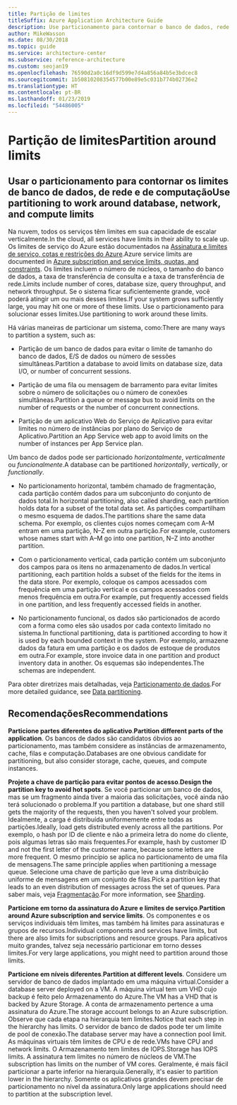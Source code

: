 ```yaml
---
title: Partição de limites
titleSuffix: Azure Application Architecture Guide
description: Use particionamento para contornar o banco de dados, rede e limites de computação.
author: MikeWasson
ms.date: 08/30/2018
ms.topic: guide
ms.service: architecture-center
ms.subservice: reference-architecture
ms.custom: seojan19
ms.openlocfilehash: 76590d2a0c16df9d599e7d4a856a84b5e3bdcec8
ms.sourcegitcommit: 1b50810208354577b00e89e5c031b774b02736e2
ms.translationtype: HT
ms.contentlocale: pt-BR
ms.lasthandoff: 01/23/2019
ms.locfileid: "54486005"
---
```

# <a name="partition-around-limits"></a><span data-ttu-id="60bd9-103">Partição de limites</span><span class="sxs-lookup"><span data-stu-id="60bd9-103">Partition around limits</span></span>

## <a name="use-partitioning-to-work-around-database-network-and-compute-limits"></a><span data-ttu-id="60bd9-104">Usar o particionamento para contornar os limites de banco de dados, de rede e de computação</span><span class="sxs-lookup"><span data-stu-id="60bd9-104">Use partitioning to work around database, network, and compute limits</span></span>

<span data-ttu-id="60bd9-105">Na nuvem, todos os serviços têm limites em sua capacidade de escalar verticalmente.</span><span class="sxs-lookup"><span data-stu-id="60bd9-105">In the cloud, all services have limits in their ability to scale up.</span></span> <span data-ttu-id="60bd9-106">Os limites de serviço do Azure estão documentados na [Assinatura e limites de serviço, cotas e restrições do Azure][azure-limits].</span><span class="sxs-lookup"><span data-stu-id="60bd9-106">Azure service limits are documented in [Azure subscription and service limits, quotas, and constraints][azure-limits].</span></span> <span data-ttu-id="60bd9-107">Os limites incluem o número de núcleos, o tamanho do banco de dados, a taxa de transferência de consulta e a taxa de transferência de rede.</span><span class="sxs-lookup"><span data-stu-id="60bd9-107">Limits include number of cores, database size, query throughput, and network throughput.</span></span> <span data-ttu-id="60bd9-108">Se o sistema ficar suficientemente grande, você poderá atingir um ou mais desses limites.</span><span class="sxs-lookup"><span data-stu-id="60bd9-108">If your system grows sufficiently large, you may hit one or more of these limits.</span></span> <span data-ttu-id="60bd9-109">Use o particionamento para solucionar esses limites.</span><span class="sxs-lookup"><span data-stu-id="60bd9-109">Use partitioning to work around these limits.</span></span>

<span data-ttu-id="60bd9-110">Há várias maneiras de particionar um sistema, como:</span><span class="sxs-lookup"><span data-stu-id="60bd9-110">There are many ways to partition a system, such as:</span></span>

- <span data-ttu-id="60bd9-111">Partição de um banco de dados para evitar o limite de tamanho do banco de dados, E/S de dados ou número de sessões simultâneas.</span><span class="sxs-lookup"><span data-stu-id="60bd9-111">Partition a database to avoid limits on database size, data I/O, or number of concurrent sessions.</span></span>

- <span data-ttu-id="60bd9-112">Partição de uma fila ou mensagem de barramento para evitar limites sobre o número de solicitações ou o número de conexões simultâneas.</span><span class="sxs-lookup"><span data-stu-id="60bd9-112">Partition a queue or message bus to avoid limits on the number of requests or the number of concurrent connections.</span></span>

- <span data-ttu-id="60bd9-113">Partição de um aplicativo Web do Serviço de Aplicativo para evitar limites no número de instâncias por plano do Serviço de Aplicativo.</span><span class="sxs-lookup"><span data-stu-id="60bd9-113">Partition an App Service web app to avoid limits on the number of instances per App Service plan.</span></span>

<span data-ttu-id="60bd9-114">Um banco de dados pode ser particionado *horizontalmente*, *verticalmente* ou *funcionalmente*.</span><span class="sxs-lookup"><span data-stu-id="60bd9-114">A database can be partitioned *horizontally*, *vertically*, or *functionally*.</span></span>

- <span data-ttu-id="60bd9-115">No particionamento horizontal, também chamado de fragmentação, cada partição contém dados para um subconjunto do conjunto de dados total.</span><span class="sxs-lookup"><span data-stu-id="60bd9-115">In horizontal partitioning, also called sharding, each partition holds data for a subset of the total data set.</span></span> <span data-ttu-id="60bd9-116">As partições compartilham o mesmo esquema de dados.</span><span class="sxs-lookup"><span data-stu-id="60bd9-116">The partitions share the same data schema.</span></span> <span data-ttu-id="60bd9-117">Por exemplo, os clientes cujos nomes começam com A&ndash;M entram em uma partição, N&ndash;Z em outra partição.</span><span class="sxs-lookup"><span data-stu-id="60bd9-117">For example, customers whose names start with A&ndash;M go into one partition, N&ndash;Z into another partition.</span></span>

- <span data-ttu-id="60bd9-118">Com o particionamento vertical, cada partição contém um subconjunto dos campos para os itens no armazenamento de dados.</span><span class="sxs-lookup"><span data-stu-id="60bd9-118">In vertical partitioning, each partition holds a subset of the fields for the items in the data store.</span></span> <span data-ttu-id="60bd9-119">Por exemplo, coloque os campos acessados com frequência em uma partição vertical e os campos acessados com menos frequência em outra.</span><span class="sxs-lookup"><span data-stu-id="60bd9-119">For example, put frequently accessed fields in one partition, and less frequently accessed fields in another.</span></span>

- <span data-ttu-id="60bd9-120">No particionamento funcional, os dados são particionados de acordo com a forma como eles são usados por cada contexto limitado no sistema.</span><span class="sxs-lookup"><span data-stu-id="60bd9-120">In functional partitioning, data is partitioned according to how it is used by each bounded context in the system.</span></span> <span data-ttu-id="60bd9-121">Por exemplo, armazene dados da fatura em uma partição e os dados de estoque de produtos em outra.</span><span class="sxs-lookup"><span data-stu-id="60bd9-121">For example, store invoice data in one partition and product inventory data in another.</span></span> <span data-ttu-id="60bd9-122">Os esquemas são independentes.</span><span class="sxs-lookup"><span data-stu-id="60bd9-122">The schemas are independent.</span></span>

<span data-ttu-id="60bd9-123">Para obter diretrizes mais detalhadas, veja [Particionamento de dados][data-partitioning-guidance].</span><span class="sxs-lookup"><span data-stu-id="60bd9-123">For more detailed guidance, see [Data partitioning][data-partitioning-guidance].</span></span>

## <a name="recommendations"></a><span data-ttu-id="60bd9-124">Recomendações</span><span class="sxs-lookup"><span data-stu-id="60bd9-124">Recommendations</span></span>

<span data-ttu-id="60bd9-125">**Particione partes diferentes do aplicativo**.</span><span class="sxs-lookup"><span data-stu-id="60bd9-125">**Partition different parts of the application**.</span></span> <span data-ttu-id="60bd9-126">Os bancos de dados são candidatos óbvios ao particionamento, mas também considere as instâncias de armazenamento, cache, filas e computação.</span><span class="sxs-lookup"><span data-stu-id="60bd9-126">Databases are one obvious candidate for partitioning, but also consider storage, cache, queues, and compute instances.</span></span>

<span data-ttu-id="60bd9-127">**Projete a chave de partição para evitar pontos de acesso**.</span><span class="sxs-lookup"><span data-stu-id="60bd9-127">**Design the partition key to avoid hot spots**.</span></span> <span data-ttu-id="60bd9-128">Se você particionar um banco de dados, mas se um fragmento ainda tiver a maioria das solicitações, você ainda não terá solucionado o problema.</span><span class="sxs-lookup"><span data-stu-id="60bd9-128">If you partition a database, but one shard still gets the majority of the requests, then you haven't solved your problem.</span></span> <span data-ttu-id="60bd9-129">Idealmente, a carga é distribuída uniformemente entre todas as partições.</span><span class="sxs-lookup"><span data-stu-id="60bd9-129">Ideally, load gets distributed evenly across all the partitions.</span></span> <span data-ttu-id="60bd9-130">Por exemplo, o hash por ID de cliente e não a primeira letra do nome do cliente, pois algumas letras são mais frequentes.</span><span class="sxs-lookup"><span data-stu-id="60bd9-130">For example, hash by customer ID and not the first letter of the customer name, because some letters are more frequent.</span></span> <span data-ttu-id="60bd9-131">O mesmo princípio se aplica no particionamento de uma fila de mensagens.</span><span class="sxs-lookup"><span data-stu-id="60bd9-131">The same principle applies when partitioning a message queue.</span></span> <span data-ttu-id="60bd9-132">Selecione uma chave de partição que leve a uma distribuição uniforme de mensagens em um conjunto de filas.</span><span class="sxs-lookup"><span data-stu-id="60bd9-132">Pick a partition key that leads to an even distribution of messages across the set of queues.</span></span> <span data-ttu-id="60bd9-133">Para saber mais, veja [Fragmentação][sharding].</span><span class="sxs-lookup"><span data-stu-id="60bd9-133">For more information, see [Sharding][sharding].</span></span>

<span data-ttu-id="60bd9-134">**Particione em torno da assinatura do Azure e limites de serviço**.</span><span class="sxs-lookup"><span data-stu-id="60bd9-134">**Partition around Azure subscription and service limits**.</span></span> <span data-ttu-id="60bd9-135">Os componentes e os serviços individuais têm limites, mas também há limites para assinaturas e grupos de recursos.</span><span class="sxs-lookup"><span data-stu-id="60bd9-135">Individual components and services have limits, but there are also limits for subscriptions and resource groups.</span></span> <span data-ttu-id="60bd9-136">Para aplicativos muito grandes, talvez seja necessário particionar em torno desses limites.</span><span class="sxs-lookup"><span data-stu-id="60bd9-136">For very large applications, you might need to partition around those limits.</span></span>

<span data-ttu-id="60bd9-137">**Particione em níveis diferentes**.</span><span class="sxs-lookup"><span data-stu-id="60bd9-137">**Partition at different levels**.</span></span> <span data-ttu-id="60bd9-138">Considere um servidor de banco de dados implantado em uma máquina virtual.</span><span class="sxs-lookup"><span data-stu-id="60bd9-138">Consider a database server deployed on a VM.</span></span> <span data-ttu-id="60bd9-139">A máquina virtual tem um VHD cujo backup é feito pelo Armazenamento do Azure.</span><span class="sxs-lookup"><span data-stu-id="60bd9-139">The VM has a VHD that is backed by Azure Storage.</span></span> <span data-ttu-id="60bd9-140">A conta de armazenamento pertence a uma assinatura do Azure.</span><span class="sxs-lookup"><span data-stu-id="60bd9-140">The storage account belongs to an Azure subscription.</span></span> <span data-ttu-id="60bd9-141">Observe que cada etapa na hierarquia tem limites.</span><span class="sxs-lookup"><span data-stu-id="60bd9-141">Notice that each step in the hierarchy has limits.</span></span> <span data-ttu-id="60bd9-142">O servidor de banco de dados pode ter um limite de pool de conexão.</span><span class="sxs-lookup"><span data-stu-id="60bd9-142">The database server may have a connection pool limit.</span></span> <span data-ttu-id="60bd9-143">As máquinas virtuais têm limites de CPU e de rede.</span><span class="sxs-lookup"><span data-stu-id="60bd9-143">VMs have CPU and network limits.</span></span> <span data-ttu-id="60bd9-144">O Armazenamento tem limites de IOPS.</span><span class="sxs-lookup"><span data-stu-id="60bd9-144">Storage has IOPS limits.</span></span> <span data-ttu-id="60bd9-145">A assinatura tem limites no número de núcleos de VM.</span><span class="sxs-lookup"><span data-stu-id="60bd9-145">The subscription has limits on the number of VM cores.</span></span> <span data-ttu-id="60bd9-146">Geralmente, é mais fácil particionar a parte inferior na hierarquia.</span><span class="sxs-lookup"><span data-stu-id="60bd9-146">Generally, it's easier to partition lower in the hierarchy.</span></span> <span data-ttu-id="60bd9-147">Somente os aplicativos grandes devem precisar de particionamento no nível da assinatura.</span><span class="sxs-lookup"><span data-stu-id="60bd9-147">Only large applications should need to partition at the subscription level.</span></span>

<!-- links -->

[azure-limits]: /azure/azure-subscription-service-limits
[data-partitioning-guidance]: ../../best-practices/data-partitioning.md
[sharding]: ../../patterns/sharding.md

